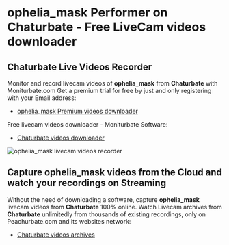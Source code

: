 # ophelia_mask Performer on Chaturbate - Free LiveCam videos downloader

## Chaturbate Live Videos Recorder

Monitor and record livecam videos of **ophelia_mask** from **Chaturbate** with Moniturbate.com
Get a premium trial for free by just and only registering with your Email address:
* [ophelia_mask Premium videos downloader](https://moniturbate.com/request-demo-licence-key.html)

Free livecam videos downloader - Moniturbate Software:
* [Chaturbate videos downloader](https://moniturbate.com/moniturbate-download-software.html)

![ophelia_mask livecam videos recorder](https://peachurnet.com/templates/moniturbate-software.png)


## Capture ophelia_mask videos from the Cloud and watch your recordings on Streaming

Without the need of downloading a software, capture **ophelia_mask** livecam videos from **Chaturbate** 100% online.
Watch Livecam archives from **Chaturbate** unlimitedly from thousands of existing recordings, only on Peachurbate.com and its websites network:
* [Chaturbate videos archives](https://peachurnet.com/)